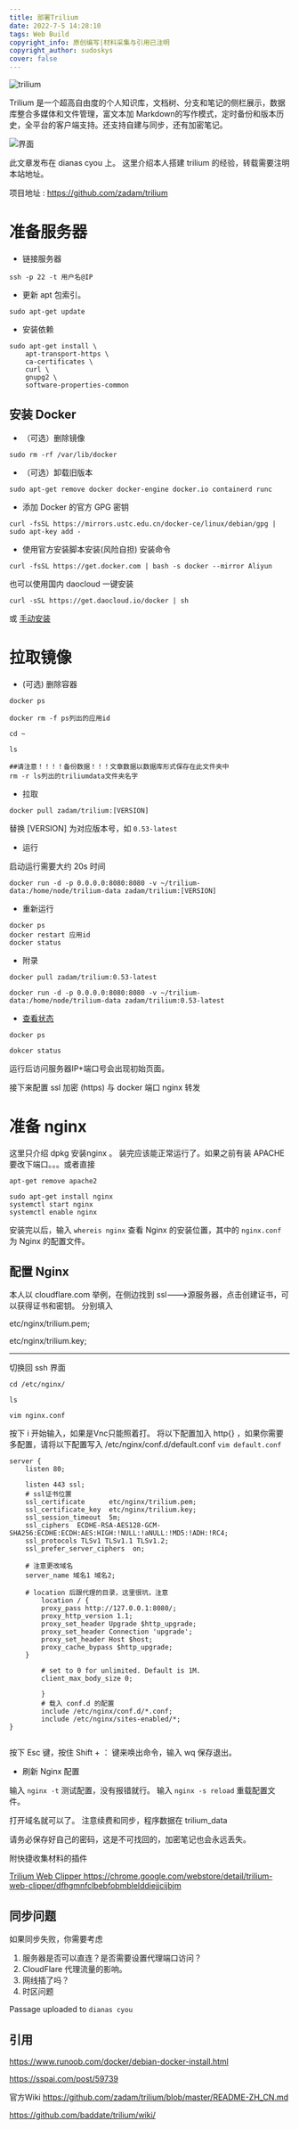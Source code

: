 ```yaml
---
title: 部署Trilium
date: 2022-7-5 14:28:10
tags: Web Build
copyright_info: 原创编写|材料采集与引用已注明
copyright_author: sudoskys
cover: false
---
```



![trilium](https://socialify.git.ci/zadam/trilium/image?description=1&font=KoHo&forks=1&language=1&name=1&owner=1&pattern=Plus&stargazers=1&theme=Dark)



Trilium 是一个超高自由度的个人知识库，文档树、分支和笔记的侧栏展示，数据库整合多媒体和文件管理，富文本加 Markdown的写作模式，定时备份和版本历史，全平台的客户端支持。还支持自建与同步，还有加密笔记。

![界面](https://raw.githubusercontent.com/wiki/zadam/trilium/images/screenshot.png)



此文章发布在 dianas cyou 上。
这里介绍本人搭建 trilium 的经验，转载需要注明本站地址。

项目地址 : https://github.com/zadam/trilium

# 准备服务器

- 链接服务器
```
ssh -p 22 -t 用户名@IP 
```


- 更新 apt 包索引。
```
sudo apt-get update
```

- 安装依赖
```
sudo apt-get install \
    apt-transport-https \
    ca-certificates \
    curl \
    gnupg2 \
    software-properties-common
```

## 安装 Docker

- （可选）删除镜像
```
sudo rm -rf /var/lib/docker
```
- （可选）卸载旧版本
```
sudo apt-get remove docker docker-engine docker.io containerd runc
```

- 添加 Docker 的官方 GPG 密钥
```
curl -fsSL https://mirrors.ustc.edu.cn/docker-ce/linux/debian/gpg | sudo apt-key add -
```

- 使用官方安装脚本安装(风险自担)
安装命令
```
curl -fsSL https://get.docker.com | bash -s docker --mirror Aliyun
```
也可以使用国内 daocloud 一键安装
```
curl -sSL https://get.daocloud.io/docker | sh
```
或 [手动安装](https://www.runoob.com/docker/debian-docker-install.html)

# 拉取镜像

- (可选) 删除容器
```
docker ps 

docker rm -f ps列出的应用id

cd ~

ls

##请注意！！！！备份数据！！！文章数据以数据库形式保存在此文件夹中
rm -r ls列出的triliumdata文件夹名字

```


- 拉取
```
docker pull zadam/trilium:[VERSION]
```

替换 [VERSION] 为对应版本号，如 ```0.53-latest```

- 运行

启动运行需要大约 20s 时间

```
docker run -d -p 0.0.0.0:8080:8080 -v ~/trilium-data:/home/node/trilium-data zadam/trilium:[VERSION]
```

- 重新运行

```
docker ps
docker restart 应用id
docker status
```

- 附录
```
docker pull zadam/trilium:0.53-latest
```
```
docker run -d -p 0.0.0.0:8080:8080 -v ~/trilium-data:/home/node/trilium-data zadam/trilium:0.53-latest
```

- [查看状态](https://www.runoob.com/docker/docker-container-usage.html)
```
docker ps

dokcer status

```

运行后访问服务器IP+端口号会出现初始页面。

接下来配置 ssl 加密 (https) 与 docker 端口 nginx 转发


# 准备 nginx

这里只介绍 dpkg 安装nginx 。
装完应该能正常运行了。如果之前有装 APACHE 要改下端口。。。或者直接

```
apt-get remove apache2
```

```
sudo apt-get install nginx
systemctl start nginx
systemctl enable nginx
```

安装完以后，输入 ```whereis nginx``` 查看 Nginx 的安装位置，其中的 ```nginx.conf ``` 为 Nginx 的配置文件。

## 配置 Nginx

本人以 cloudflare.com 举例，在侧边找到 ssl--->源服务器，点击创建证书，可以获得证书和密钥。
分别填入 

etc/nginx/trilium.pem; 

etc/nginx/trilium.key;

-------------

切换回 ssh 界面
```
cd /etc/nginx/

ls

vim nginx.conf
```

按下 i 开始输入，如果是Vnc只能照着打。
将以下配置加入 http{} ，如果你需要多配置，请将以下配置写入 /etc/nginx/conf.d/default.conf ```vim default.conf```

```
server {
    listen 80;
    
    listen 443 ssl;
    # ssl证书位置
    ssl_certificate      etc/nginx/trilium.pem; 
    ssl_certificate_key  etc/nginx/trilium.key;
    ssl_session_timeout  5m;
    ssl_ciphers  ECDHE-RSA-AES128-GCM-SHA256:ECDHE:ECDH:AES:HIGH:!NULL:!aNULL:!MD5:!ADH:!RC4;
    ssl_protocols TLSv1 TLSv1.1 TLSv1.2;
    ssl_prefer_server_ciphers  on;
    
    # 注意更改域名
    server_name 域名1 域名2;
    
    # location 后跟代理的目录，这里很坑，注意
        location / {
        proxy_pass http://127.0.0.1:8080/;
        proxy_http_version 1.1;
        proxy_set_header Upgrade $http_upgrade;
        proxy_set_header Connection 'upgrade';
        proxy_set_header Host $host;
        proxy_cache_bypass $http_upgrade;
    }
        
        # set to 0 for unlimited. Default is 1M.
        client_max_body_size 0;

        }
        # 载入 conf.d 的配置
        include /etc/nginx/conf.d/*.conf;
        include /etc/nginx/sites-enabled/*;
}


```

按下 Esc 键，按住 Shift + ： 键来唤出命令，输入 wq 保存退出。

- 刷新 Nginx 配置

输入 ```nginx -t``` 测试配置，没有报错就行。
输入 ```nginx -s reload``` 重载配置文件。


打开域名就可以了。
注意续费和同步，程序数据在 trilium_data

请务必保存好自己的密码，这是不可找回的，加密笔记也会永远丢失。

附快捷收集材料的插件

[Trilium Web Clipper ](https://github.com/zadam/trilium-web-clipper)
https://chrome.google.com/webstore/detail/trilium-web-clipper/dfhgmnfclbebfobmblelddiejjcijbjm


## 同步问题

如果同步失败，你需要考虑

1. 服务器是否可以直连？是否需要设置代理端口访问？
2. CloudFlare 代理流量的影响。
3. 网线插了吗？
4. 时区问题

Passage uploaded to `dianas cyou`


## 引用

https://www.runoob.com/docker/debian-docker-install.html

https://sspai.com/post/59739

官方Wiki
https://github.com/zadam/trilium/blob/master/README-ZH_CN.md

https://github.com/baddate/trilium/wiki/